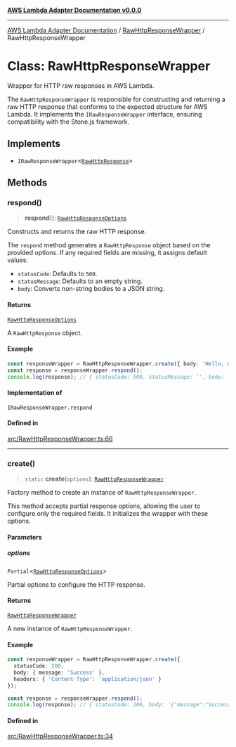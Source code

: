 [**AWS Lambda Adapter Documentation v0.0.0**](../../README.md)

***

[AWS Lambda Adapter Documentation](../../modules.md) / [RawHttpResponseWrapper](../README.md) / RawHttpResponseWrapper

# Class: RawHttpResponseWrapper

Wrapper for HTTP raw responses in AWS Lambda.

The `RawHttpResponseWrapper` is responsible for constructing and returning
a raw HTTP response that conforms to the expected structure for AWS Lambda.
It implements the `IRawResponseWrapper` interface, ensuring compatibility
with the Stone.js framework.

## Implements

- `IRawResponseWrapper`\<[`RawHttpResponse`](../../declarations/type-aliases/RawHttpResponse.md)\>

## Methods

### respond()

> **respond**(): [`RawHttpResponseOptions`](../../declarations/interfaces/RawHttpResponseOptions.md)

Constructs and returns the raw HTTP response.

The `respond` method generates a `RawHttpResponse` object based on the
provided options. If any required fields are missing, it assigns default values:
- `statusCode`: Defaults to `500`.
- `statusMessage`: Defaults to an empty string.
- `body`: Converts non-string bodies to a JSON string.

#### Returns

[`RawHttpResponseOptions`](../../declarations/interfaces/RawHttpResponseOptions.md)

A `RawHttpResponse` object.

#### Example

```typescript
const responseWrapper = RawHttpResponseWrapper.create({ body: 'Hello, world!', statusCode: 200 });
const response = responseWrapper.respond();
console.log(response); // { statusCode: 500, statusMessage: '', body: 'Hello, world!', headers: undefined }
```

#### Implementation of

`IRawResponseWrapper.respond`

#### Defined in

[src/RawHttpResponseWrapper.ts:66](https://github.com/stonemjs/aws-lambda-adapter/blob/f00bc5adf35a7d817c9d8d34c42561c4c82e758d/src/RawHttpResponseWrapper.ts#L66)

***

### create()

> `static` **create**(`options`): [`RawHttpResponseWrapper`](RawHttpResponseWrapper.md)

Factory method to create an instance of `RawHttpResponseWrapper`.

This method accepts partial response options, allowing the user to configure
only the required fields. It initializes the wrapper with these options.

#### Parameters

##### options

`Partial`\<[`RawHttpResponseOptions`](../../declarations/interfaces/RawHttpResponseOptions.md)\>

Partial options to configure the HTTP response.

#### Returns

[`RawHttpResponseWrapper`](RawHttpResponseWrapper.md)

A new instance of `RawHttpResponseWrapper`.

#### Example

```typescript
const responseWrapper = RawHttpResponseWrapper.create({
  statusCode: 200,
  body: { message: 'Success' },
  headers: { 'Content-Type': 'application/json' }
});

const response = responseWrapper.respond();
console.log(response); // { statusCode: 200, body: '{"message":"Success"}', headers: { 'Content-Type': 'application/json' } }
```

#### Defined in

[src/RawHttpResponseWrapper.ts:34](https://github.com/stonemjs/aws-lambda-adapter/blob/f00bc5adf35a7d817c9d8d34c42561c4c82e758d/src/RawHttpResponseWrapper.ts#L34)
